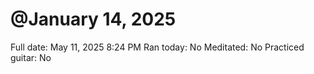 # @January 14, 2025

Full date: May 11, 2025 8:24 PM
Ran today: No
Meditated: No
Practiced guitar: No